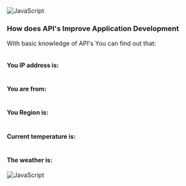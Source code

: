 <!DOCTYPE html>
<html>

<header>
<link href="https://cdn.jsdelivr.net/npm/bootstrap@5.0.2/dist/css/bootstrap.min.css" rel="stylesheet" integrity="sha384-EVSTQN3/azprG1Anm3QDgpJLIm9Nao0Yz1ztcQTwFspd3yD65VohhpuuCOmLASjC" crossorigin="anonymous">
</header>
<body class="mx-auto" style="width: 400px;">

<img src="https://learn.g2.com/hs-fs/hubfs/G2CM_FI167_Learn_Article_Images_%5BAPI%5D_Infographic_V1a.png?width=690" class="img-fluid" alt="JavaScript">



<h3>How does API's Improve Application Development</h3>
<p>With basic knowledge of API's You can find out that: </p>
<div style="display: flex; justify-content: space-between;">
  <h4>You IP address is: </h4>
  <p id = "ip"></p>
</div>
<div style="display: flex; justify-content: space-between;">
  <h4>You are from: </h4>
  <p id = "loc"></p>
</div>
<div style="display: flex; justify-content: space-between;">
  <h4>You Region is:</h4>
  <p id="region"></p>
</div>
<div style="display: flex; justify-content: space-between;">
  <h4>Current temperature is: </h4> 
  <p id="temp"></p>
</div>
<div style="display: flex; justify-content: space-between;">
  <h4>The weather is: </h4>
  <p id="weather"></p>
  
</div>


<img src="https://images.squarespace-cdn.com/content/v1/59051f5dbebafb1fcb3f32ec/1583599848894-NQK12W7YU5BFP9IJ0461/Rest%2BAPI-8.png?format=2500w" class="img-fluid" alt="JavaScript">


<script type="application/javascript">
        
        var  cityy ,ss
		let region = document.getElementById("region")
        let loc = document.getElementById("loc")
        let b = document.getElementById("ip")
        let c = document.getElementById("weather")
        let temp = document.getElementById("temp")
ss = String.fromCodePoint(8457)

        fetch("https://ipinfo.io/json?token=a9ae3aec5cf5d5")
            .then((response) => response.json()
            ).then(function (jsonResponse) {
                b.textContent = jsonResponse.ip // public ip
                loc.textContent = jsonResponse.city  // location
				region.textContent = jsonResponse.region //region
                cityy = jsonResponse.city
				
				
                // weather using city name
                const options = {
                    method: 'GET',
                    headers: {
                        'X-RapidAPI-Key': '50c973c06emsh3f4748941215766p17f27ajsn1d475fab539c',
                        'X-RapidAPI-Host': 'yahoo-weather5.p.rapidapi.com'
                    }
                };

                fetch(`https://yahoo-weather5.p.rapidapi.com/weather?location=${cityy}&format=json&u=f`, options)
                    .then(response => response.json())
                    .then(response => [c.textContent = response['current_observation'].condition['text'],
                        temp.textContent = response['current_observation'].condition['temperature'] + ss])
            })
            
            // 2 - fetch() : location
            // weather using #1 api elements ar variables


    </script>

</body>
</html>

